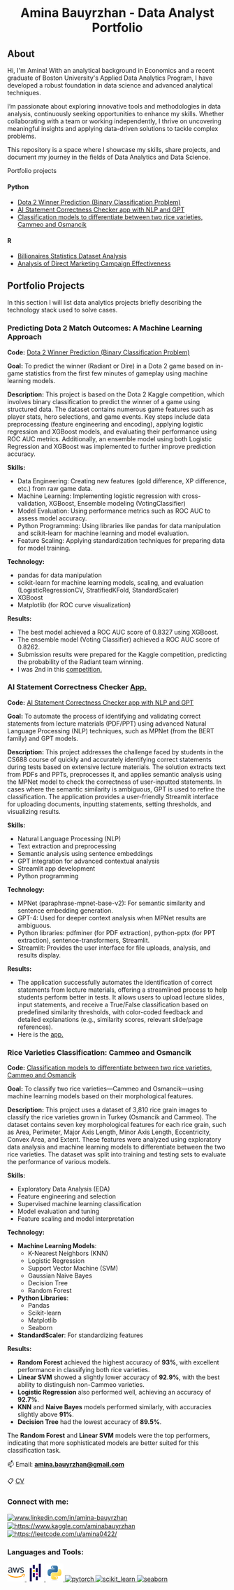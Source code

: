 <h1 align="center">Amina Bauyrzhan - Data Analyst Portfolio</h1>

## About

Hi, I'm Amina! With an analytical background in Economics and a recent graduate of Boston University's Applied Data Analytics Program, I have developed a robust foundation in data science and advanced analytical techniques.

I’m passionate about exploring innovative tools and methodologies in data analysis, continuously seeking opportunities to enhance my skills. Whether collaborating with a team or working independently, I thrive on uncovering meaningful insights and applying data-driven solutions to tackle complex problems.

This repository is a space where I showcase my skills, share projects, and document my journey in the fields of Data Analytics and Data Science.

Portfolio projects
  #### Python
  - [Dota 2 Winner Prediction (Binary Classification Problem)](https://github.com/amina042297/amina042297/blob/main/Dota_2_Binary_Classification_Kaggle.ipynb)
  - [AI Statement Correctness Checker app with NLP and GPT](https://github.com/amina042297/AI-Statement-correctness-checker/blob/main/README.md)
  - [Classification models to differentiate between two rice varieties, Cammeo and Osmancik](https://github.com/amina042297/Cammeo-and-Osmancik-Varieties/tree/main)
  #### R
  - [Billionaires Statistics Dataset Analysis](https://github.com/amina042297/Billionaires-Statistics-Dataset-Analysis)
  - [Analysis of Direct Marketing Campaign Effectiveness](https://github.com/amina042297/Analysis-of-Direct-Marketing-Campaign-Effectiveness/blob/main/README.md)
## Portfolio Projects
In this section I will list data analytics projects briefly describing the technology stack used to solve cases.

### Predicting Dota 2 Match Outcomes: A Machine Learning Approach
**Code:** [Dota 2 Winner Prediction (Binary Classification Problem)](https://github.com/amina042297/amina042297/blob/main/Dota_2_Binary_Classification_Kaggle.ipynb) 

**Goal:**
To predict the winner (Radiant or Dire) in a Dota 2 game based on in-game statistics from the first few minutes of gameplay using machine learning models.

**Description:**
This project is based on the Dota 2 Kaggle competition, which involves binary classification to predict the winner of a game using structured data. The dataset contains numerous game features such as player stats, hero selections, and game events. Key steps include data preprocessing (feature engineering and encoding), applying logistic regression and XGBoost models, and evaluating their performance using ROC AUC metrics. Additionally, an ensemble model using both Logistic Regression and XGBoost was implemented to further improve prediction accuracy.

**Skills:** 

- Data Engineering: Creating new features (gold difference, XP difference, etc.) from raw game data.
- Machine Learning: Implementing logistic regression with cross-validation, XGBoost, Ensemble modeling (VotingClassifier)
- Model Evaluation: Using performance metrics such as ROC AUC to assess model accuracy.
- Python Programming: Using libraries like pandas for data manipulation and scikit-learn for machine learning and model evaluation.
- Feature Scaling: Applying standardization techniques for preparing data for model training.

**Technology:** 

- pandas for data manipulation
- scikit-learn for machine learning models, scaling, and evaluation (LogisticRegressionCV, StratifiedKFold, StandardScaler)
- XGBoost
- Matplotlib (for ROC curve visualization)

**Results:**

- The best model achieved a ROC AUC score of 0.8327 using XGBoost.
- The ensemble model (Voting Classifier) achieved a ROC AUC score of 0.8262.
- Submission results were prepared for the Kaggle competition, predicting the probability of the Radiant team winning.
- I was 2nd in this [competition.](https://www.kaggle.com/competitions/dota-2-simplified/overview)


### AI Statement Correctness Checker [App.](https://ai-statement-correctness-checker-jxy5j4ehhghdxaxrvwbafb.streamlit.app/)

**Code:** [AI Statement Correctness Checker app with NLP and GPT](https://github.com/amina042297/AI-Statement-correctness-checker/blob/main/README.md)

**Goal:**
To automate the process of identifying and validating correct statements from lecture materials (PDF/PPT) using advanced Natural Language Processing (NLP) techniques, such as MPNet (from the BERT family) and GPT models.

**Description:**
This project addresses the challenge faced by students in the CS688 course of quickly and accurately identifying correct statements during tests based on extensive lecture materials. The solution extracts text from PDFs and PPTs, preprocesses it, and applies semantic analysis using the MPNet model to check the correctness of user-inputted statements. In cases where the semantic similarity is ambiguous, GPT is used to refine the classification. The application provides a user-friendly Streamlit interface for uploading documents, inputting statements, setting thresholds, and visualizing results.

**Skills:** 

- Natural Language Processing (NLP)
- Text extraction and preprocessing
- Semantic analysis using sentence embeddings
- GPT integration for advanced contextual analysis
- Streamlit app development
- Python programming

**Technology:** 

- MPNet (paraphrase-mpnet-base-v2): For semantic similarity and sentence embedding generation.
- GPT-4: Used for deeper context analysis when MPNet results are ambiguous.
- Python libraries: pdfminer (for PDF extraction), python-pptx (for PPT extraction), sentence-transformers, Streamlit.
- Streamlit: Provides the user interface for file uploads, analysis, and results display.

**Results:**

- The application successfully automates the identification of correct statements from lecture materials, offering a streamlined process to help students perform better in tests. It allows users to upload lecture slides, input statements, and receive a True/False classification based on predefined similarity thresholds, with color-coded feedback and detailed explanations (e.g., similarity scores, relevant slide/page references).
- Here is the [app.](https://ai-statement-correctness-checker-jxy5j4ehhghdxaxrvwbafb.streamlit.app/)

### Rice Varieties Classification: Cammeo and Osmancik

**Code:** [Classification models to differentiate between two rice varieties, Cammeo and Osmancik](https://github.com/amina042297/Cammeo-and-Osmancik-Varieties/tree/main)

**Goal:**
To classify two rice varieties—Cammeo and Osmancik—using machine learning models based on their morphological features.

**Description:**
This project uses a dataset of 3,810 rice grain images to classify the rice varieties grown in Turkey (Osmancik and Cammeo). The dataset contains seven key morphological features for each rice grain, such as Area, Perimeter, Major Axis Length, Minor Axis Length, Eccentricity, Convex Area, and Extent. These features were analyzed using exploratory data analysis and machine learning models to differentiate between the two rice varieties. The dataset was split into training and testing sets to evaluate the performance of various models.

**Skills:** 

- Exploratory Data Analysis (EDA)
- Feature engineering and selection
- Supervised machine learning classification
- Model evaluation and tuning
- Feature scaling and model interpretation

**Technology:** 

- **Machine Learning Models**:
  - K-Nearest Neighbors (KNN)
  - Logistic Regression
  - Support Vector Machine (SVM)
  - Gaussian Naive Bayes
  - Decision Tree
  - Random Forest
- **Python Libraries**:
  - Pandas
  - Scikit-learn
  - Matplotlib
  - Seaborn
- **StandardScaler**: For standardizing features 

**Results:**

- **Random Forest** achieved the highest accuracy of **93%**, with excellent performance in classifying both rice varieties.
- **Linear SVM** showed a slightly lower accuracy of **92.9%**, with the best ability to distinguish non-Cammeo varieties.
- **Logistic Regression** also performed well, achieving an accuracy of **92.7%**.
- **KNN** and **Naive Bayes** models performed similarly, with accuracies slightly above **91%**.
- **Decision Tree** had the lowest accuracy of **89.5%**.

The **Random Forest** and **Linear SVM** models were the top performers, indicating that more sophisticated models are better suited for this classification task.



 
📫 Email: **amina.bauyrzhan@gmail.com**

📋 [CV](https://github.com/amina042297/amina042297/blob/main/CV_Amina.pdf)

<h3 align="left">Connect with me:</h3>
<p align="left">
<a href="https://linkedin.com/in/www.linkedin.com/in/amina-bauyrzhan" target="blank"><img align="center" src="https://raw.githubusercontent.com/rahuldkjain/github-profile-readme-generator/master/src/images/icons/Social/linked-in-alt.svg" alt="www.linkedin.com/in/amina-bauyrzhan" height="30" width="40" /></a>
<a href="https://kaggle.com/https://www.kaggle.com/aminabauyrzhan" target="blank"><img align="center" src="https://raw.githubusercontent.com/rahuldkjain/github-profile-readme-generator/master/src/images/icons/Social/kaggle.svg" alt="https://www.kaggle.com/aminabauyrzhan" height="30" width="40" /></a>
<a href="https://www.leetcode.com/https://leetcode.com/u/amina0422/" target="blank"><img align="center" src="https://raw.githubusercontent.com/rahuldkjain/github-profile-readme-generator/master/src/images/icons/Social/leet-code.svg" alt="https://leetcode.com/u/amina0422/" height="30" width="40" /></a>
</p>

<h3 align="left">Languages and Tools:</h3>
<p align="left"> <a href="https://aws.amazon.com" target="_blank" rel="noreferrer"> <img src="https://raw.githubusercontent.com/devicons/devicon/master/icons/amazonwebservices/amazonwebservices-original-wordmark.svg" alt="aws" width="40" height="40"/> </a> <a href="https://pandas.pydata.org/" target="_blank" rel="noreferrer"> <img src="https://raw.githubusercontent.com/devicons/devicon/2ae2a900d2f041da66e950e4d48052658d850630/icons/pandas/pandas-original.svg" alt="pandas" width="40" height="40"/> </a> <a href="https://www.python.org" target="_blank" rel="noreferrer"> <img src="https://raw.githubusercontent.com/devicons/devicon/master/icons/python/python-original.svg" alt="python" width="40" height="40"/> </a> <a href="https://pytorch.org/" target="_blank" rel="noreferrer"> <img src="https://www.vectorlogo.zone/logos/pytorch/pytorch-icon.svg" alt="pytorch" width="40" height="40"/> </a> <a href="https://scikit-learn.org/" target="_blank" rel="noreferrer"> <img src="https://upload.wikimedia.org/wikipedia/commons/0/05/Scikit_learn_logo_small.svg" alt="scikit_learn" width="40" height="40"/> </a> <a href="https://seaborn.pydata.org/" target="_blank" rel="noreferrer"> <img src="https://seaborn.pydata.org/_images/logo-mark-lightbg.svg" alt="seaborn" width="40" height="40"/> </a> </p>
